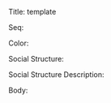 Title: template

Seq: 

Color:

Social Structure: 

Social Structure Description: <builder>

Body:  

